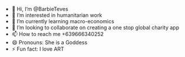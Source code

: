 - 👋 Hi, I’m @BarbieTeves
- 👀 I’m interested in humanitarian work
- 🌱 I’m currently learning macro-economics
- 💞️ I’m looking to collaborate on creating a one stop global charity app
- 📫 How to reach me +639666340252
- 😄 Pronouns: She is a Goddess
- ⚡ Fun fact: I love ART 

<!---
BarbieTeves/BarbieTeves is a ✨ Universal Genie ✨ repository because its `README.md` (this file) appears on your GitHub profile.
You can click the Preview link to take a look at your changes.
--->
